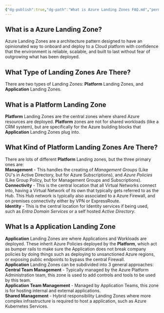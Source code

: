 ```yaml
---
{"dg-publish":true,"dg-path":"What is Azure Landing Zones FAQ.md","permalink":"/what-is-azure-landing-zones-faq/","tags":["notes"]}
---
```



## What is a Azure Landing Zone?

Azure Landing Zones are a architecture pattern designed to have an opinionated way to onboard and deploy to a Cloud platform with confidence that the environment is reliable, scalable, and built to last without fear of outgrowing what has been deployed.

## What Type of Landing Zones Are There?

There are two types of Landing Zones: **Platform** Landing Zones, and **Application** Landing Zones.

## What is a Platform Landing Zone

**Platform** Landing Zones are the central zones where shared Azure resources are deployed. **Platform** zones are not for shared workloads (like a CRM system), but are specifically for the Azure building blocks that **Application** Landing Zones plug into.

## What Kind of Platform Landing Zones Are There?

There are lots of different **Platform** Landing zones, but the three primary ones are:  
**Management** - This handles the creating of *Management Groups* (Like OU's in Active Directory, but for Azure Subscriptions), and *Azure Policies* (Like Group Policy, but for Management Groups and Subscriptions).  
**Connectivity** - This is the central location that all Virtual Networks connect into, having a Virtual Network of its own that typically gets referred to as the Hub. This Hub network is typically also associated to a Azure Firewall, and on premises connectivity either by VPN or ExpressRoute.  
**Identity** - This is the central location for Identity services if being used, such as *Entra Domain Services* or a self hosted *Active Directory*.

## What Is a Application Landing Zone

**Application** Landing Zones are where Applications and Workloads are deployed. These inherit Azure Policies deployed by the **Platform**, which act as bumper rails to make sure the Application does not break company policies by doing things such as deploying to unsanctioned Azure regions, or exposing public endpoints to bypass the central Firewall.  
**Application** Landing Zones can be subdivided into 3 general approaches:  
**Central Team Management** - Typically managed by the Azure Platform Administration team, this zone is used to add controls and tools to be used by this team.  
**Application Team Management** - Managed by Application Teams, this zone is for hosting internal and external applications.  
**Shared Management** - Hybrid responsibility Landing Zones where more complex infrastructure is required to host a application, such as Azure Kubernetes Services.
